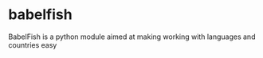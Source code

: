 babelfish
=========

BabelFish is a python module aimed at making working with languages and countries easy
